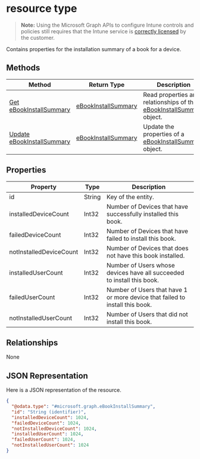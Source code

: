 ﻿#  resource type

> **Note:** Using the Microsoft Graph APIs to configure Intune controls and policies still requires that the Intune service is [correctly licensed](https://go.microsoft.com/fwlink/?linkid=839381) by the customer.

Contains properties for the installation summary of a book for a device.
## Methods
|Method|Return Type|Description|
|---|---|---|
|[Get eBookInstallSummary](../api/intune_books_ebookinstallsummary_get.md)|[eBookInstallSummary](../resources/intune_books_ebookinstallsummary.md)|Read properties and relationships of the [eBookInstallSummary](../resources/intune_books_ebookinstallsummary.md) object.|
|[Update eBookInstallSummary](../api/intune_books_ebookinstallsummary_update.md)|[eBookInstallSummary](../resources/intune_books_ebookinstallsummary.md)|Update the properties of a [eBookInstallSummary](../resources/intune_books_ebookinstallsummary.md) object.|

## Properties
|Property|Type|Description|
|---|---|---|
|id|String|Key of the entity.|
|installedDeviceCount|Int32|Number of Devices that have successfully installed this book.|
|failedDeviceCount|Int32|Number of Devices that have failed to install this book.|
|notInstalledDeviceCount|Int32|Number of Devices that does not have this book installed.|
|installedUserCount|Int32|Number of Users whose devices have all succeeded to install this book.|
|failedUserCount|Int32|Number of Users that have 1 or more device that failed to install this book.|
|notInstalledUserCount|Int32|Number of Users that did not install this book.|

## Relationships
None
## JSON Representation
Here is a JSON representation of the resource.
<!-- {
  "blockType": "resource",
  "keyProperty": "id",
  "@odata.type": "microsoft.graph.eBookInstallSummary"
}
-->
```json
{
  "@odata.type": "#microsoft.graph.eBookInstallSummary",
  "id": "String (identifier)",
  "installedDeviceCount": 1024,
  "failedDeviceCount": 1024,
  "notInstalledDeviceCount": 1024,
  "installedUserCount": 1024,
  "failedUserCount": 1024,
  "notInstalledUserCount": 1024
}
```



